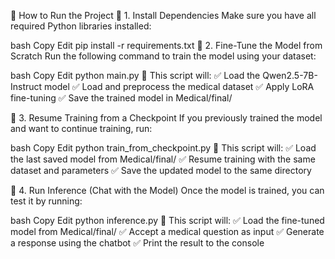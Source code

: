 🚀 How to Run the Project
🔹 1. Install Dependencies
Make sure you have all required Python libraries installed:

bash
Copy
Edit
pip install -r requirements.txt
🔹 2. Fine-Tune the Model from Scratch
Run the following command to train the model using your dataset:

bash
Copy
Edit
python main.py
📌 This script will:
✅ Load the Qwen2.5-7B-Instruct model
✅ Load and preprocess the medical dataset
✅ Apply LoRA fine-tuning
✅ Save the trained model in Medical/final/

🔹 3. Resume Training from a Checkpoint
If you previously trained the model and want to continue training, run:

bash
Copy
Edit
python train_from_checkpoint.py
📌 This script will:
✅ Load the last saved model from Medical/final/
✅ Resume training with the same dataset and parameters
✅ Save the updated model to the same directory

🔹 4. Run Inference (Chat with the Model)
Once the model is trained, you can test it by running:

bash
Copy
Edit
python inference.py
📌 This script will:
✅ Load the fine-tuned model from Medical/final/
✅ Accept a medical question as input
✅ Generate a response using the chatbot
✅ Print the result to the console